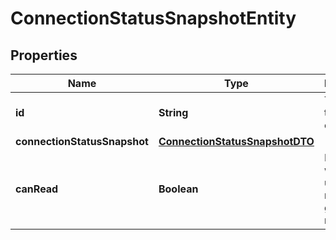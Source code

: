 # ConnectionStatusSnapshotEntity

## Properties
Name | Type | Description | Notes
------------ | ------------- | ------------- | -------------
**id** | **String** | The id of the connection. |  [optional]
**connectionStatusSnapshot** | [**ConnectionStatusSnapshotDTO**](ConnectionStatusSnapshotDTO.md) |  |  [optional]
**canRead** | **Boolean** | Indicates whether the user can read a given resource. |  [optional]
